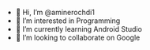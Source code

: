 - 👋 Hi, I’m @aminerochdi1
- 👀 I’m interested in Programming
- 🌱 I’m currently learning Android Studio
- 💞️ I’m looking to collaborate on Google


<!---
aminerochdi1/aminerochdi1 is a ✨ special ✨ repository because its `README.md` (this file) appears on your GitHub profile.
You can click the Preview link to take a look at your changes.
--->
